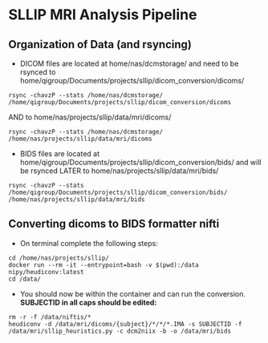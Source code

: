 # SLLIP MRI Analysis Pipeline

## Organization of Data (and rsyncing)
-  DICOM files are located at home/nas/dcmstorage/ and need to be rsynced to home/qigroup/Documents/projects/sllip/dicom_conversion/dicoms/ 
```
rsync -chavzP --stats /home/nas/dcmstorage/ /home/qigroup/Documents/projects/sllip/dicom_conversion/dicoms
```
AND to home/nas/projects/sllip/data/mri/dicoms/
```
rsync -chavzP --stats /home/nas/dcmstorage/ /home/nas/projects/sllip/data/mri/dicoms
```
-  BIDS files are located at home/qigroup/Documents/projects/sllip/dicom_conversion/bids/ and will be rsynced LATER to home/nas/projects/sllip/data/mri/bids/
```
rsync -chavzP --stats /home/qigroup/Documents/projects/sllip/dicom_conversion/bids/ /home/nas/projects/sllip/data/mri/bids
```

## Converting dicoms to BIDS formatter nifti
-  On terminal complete the following steps:
```
cd /home/nas/projects/sllip/
docker run --rm -it --entrypoint=bash -v $(pwd):/data nipy/heudiconv:latest
cd /data/
```
-  You should now be within the container and can run the conversion. **SUBJECTID in all caps should be edited:**
```
rm -r -f /data/niftis/*
heudiconv -d /data/mri/dicoms/{subject}/*/*/*.IMA -s SUBJECTID -f /data/mri/sllip_heuristics.py -c dcm2niix -b -o /data/mri/bids
```


